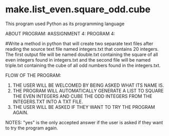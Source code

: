 # make.list_even.square_odd.cube

This program used Python as its programming language

ABOUT PROGRAM:
#ASSIGNMENT 4: PROGRAM 4:

#Write a method in python that will create two separate text files
after reading the source text file named integers.txt that contains 20 integers.
The first output file will be named double.txt containing the square of all even integers found in integers.txt and
the second file will be named triple.txt containing the cube of all odd numbers found in the integers.txt.

FLOW OF THE PROGRAM:
1. THE USER WILL BE WELCOMED BY BEING ASKED WHAT ITS NAME IS.
2. THE PROGRAM WILL AUTOMATICALLY GENERATE A LIST TO SQUARE THE EVEN INTEGERS
AND CUBE THE ODD INTEGERS FROM THE INTEGERS.TXT INTO A TXT FILE.
3. THE USER WILL BE ASKED IF THEY WANT TO TRY THE PROGRAM AGAIN.

NOTES: "yes" is the only accepted answer if the user is asked if they want to try the program again.
